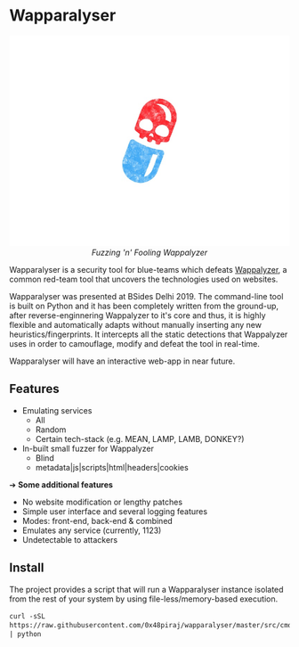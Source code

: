 # Wapparalyser

<p align="center">
    <img alt="Wapparalyser Logo" src="assets/logo.jpg"><br>
    <i>Fuzzing 'n' Fooling Wappalyzer</i>
</p>

Wapparalyser is a security tool for blue-teams which defeats [Wappalyzer](https://www.wappalyzer.com/), a common red-team tool that uncovers the technologies used on websites.

Wapparalyser was presented at BSides Delhi 2019. The command-line tool is built on Python and it has been completely written from the ground-up, after reverse-enginnering Wappalyzer to it's core and thus, it is highly flexible and automatically adapts without manually inserting any new heuristics/fingerprints. It intercepts all the static detections that Wappalyzer uses in order to camouflage, modify and defeat the tool in real-time.

Wapparalyser will have an interactive web-app in near future.

## Features

- Emulating services
   * All
   * Random
   * Certain tech-stack (e.g. MEAN, LAMP, LAMB, DONKEY?)
- In-built small fuzzer for Wappalyzer
   * Blind
   * metadata|js|scripts|html|headers|cookies

➔ **Some additional features**

- No website modification or lengthy patches
- Simple user interface and several logging features
- Modes: front-end, back-end & combined
- Emulates any service (currently, 1123)
- Undetectable to attackers


## Install

The project provides a script that will run a Wapparalyser instance isolated from the rest of your system by using file-less/memory-based execution.

```
curl -sSL https://raw.githubusercontent.com/0x48piraj/wapparalyser/master/src/cmdline/cli.py | python
```